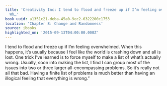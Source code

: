 ```yaml
---
title: 'Creativity Inc: I tend to flood and freeze up if I’m feeling overwhelmed.
  Wh…'
book_uuid: a1351c21-deba-45a0-9ec2-6322200c1753
location: 'Chapter 8: Change and Randomness'
source: ibooks
highlighted_on: '2015-09-13T04:00:00.000Z'
---
```


I tend to flood and freeze up if I’m feeling overwhelmed. When this happens, it’s usually because I feel like the world is crashing down and all is lost. One trick I’ve learned is to force myself to make a list of what’s actually wrong. Usually, soon into making the list, I find I can group most of the issues into two or three larger all-encompassing problems. So it’s really not all that bad. Having a finite list of problems is much better than having an illogical feeling that everything is wrong.”